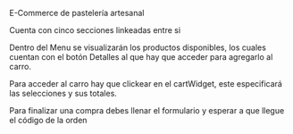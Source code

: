 E-Commerce de pastelería artesanal

Cuenta con cinco secciones linkeadas entre si

Dentro del Menu se visualizarán los productos
disponibles, los cuales cuentan con el botón Detalles al que hay que acceder para agregarlo al carro. 

Para acceder al carro hay que clickear en el
cartWidget, este especificará las selecciones y sus totales. 

Para finalizar una compra debes llenar el formulario y esperar a que llegue el código de la orden